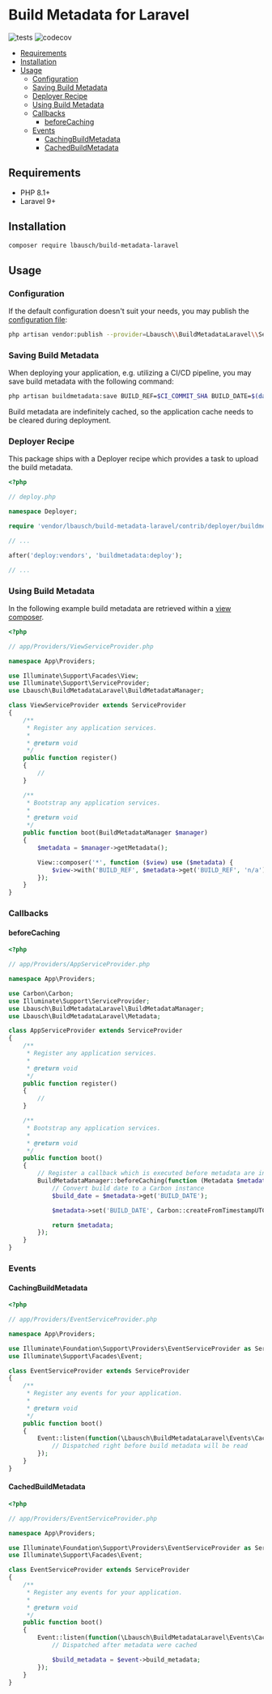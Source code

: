 # Build Metadata for Laravel <!-- omit in toc -->

![tests](https://github.com/lbausch/build-metadata-laravel/actions/workflows/tests.yml/badge.svg) ![codecov](https://codecov.io/gh/lbausch/build-metadata-laravel/branch/main/graph/badge.svg)

- [Requirements](#requirements)
- [Installation](#installation)
- [Usage](#usage)
  - [Configuration](#configuration)
  - [Saving Build Metadata](#saving-build-metadata)
  - [Deployer Recipe](#deployer-recipe)
  - [Using Build Metadata](#using-build-metadata)
  - [Callbacks](#callbacks)
    - [beforeCaching](#beforecaching)
  - [Events](#events)
    - [CachingBuildMetadata](#cachingbuildmetadata)
    - [CachedBuildMetadata](#cachedbuildmetadata)

## Requirements
+ PHP 8.1+
+ Laravel 9+

## Installation
```bash
composer require lbausch/build-metadata-laravel
```

## Usage

### Configuration
If the default configuration doesn't suit your needs, you may publish the [configuration file](config/build-metadata.php):
```bash
php artisan vendor:publish --provider=Lbausch\\BuildMetadataLaravel\\ServiceProvider
```

### Saving Build Metadata
When deploying your application, e.g. utilizing a CI/CD pipeline, you may save build metadata with the following command:
```bash
php artisan buildmetadata:save BUILD_REF=$CI_COMMIT_SHA BUILD_DATE=$(date +%s)
```
Build metadata are indefinitely cached, so the application cache needs to be cleared during deployment.

### Deployer Recipe
This package ships with a Deployer recipe which provides a task to upload the build metadata.

```php
<?php

// deploy.php

namespace Deployer;

require 'vendor/lbausch/build-metadata-laravel/contrib/deployer/buildmetadata.php';

// ...

after('deploy:vendors', 'buildmetadata:deploy');

// ...
```

### Using Build Metadata
In the following example build metadata are retrieved within a [view composer](https://laravel.com/docs/9.x/views#view-composers).

```php
<?php

// app/Providers/ViewServiceProvider.php

namespace App\Providers;

use Illuminate\Support\Facades\View;
use Illuminate\Support\ServiceProvider;
use Lbausch\BuildMetadataLaravel\BuildMetadataManager;

class ViewServiceProvider extends ServiceProvider
{
    /**
     * Register any application services.
     *
     * @return void
     */
    public function register()
    {
        //
    }

    /**
     * Bootstrap any application services.
     *
     * @return void
     */
    public function boot(BuildMetadataManager $manager)
    {
        $metadata = $manager->getMetadata();

        View::composer('*', function ($view) use ($metadata) {
            $view->with('BUILD_REF', $metadata->get('BUILD_REF', 'n/a'));
        });
    }
}
```


### Callbacks

#### beforeCaching

```php
<?php

// app/Providers/AppServiceProvider.php

namespace App\Providers;

use Carbon\Carbon;
use Illuminate\Support\ServiceProvider;
use Lbausch\BuildMetadataLaravel\BuildMetadataManager;
use Lbausch\BuildMetadataLaravel\Metadata;

class AppServiceProvider extends ServiceProvider
{
    /**
     * Register any application services.
     *
     * @return void
     */
    public function register()
    {
        //
    }

    /**
     * Bootstrap any application services.
     *
     * @return void
     */
    public function boot()
    {
        // Register a callback which is executed before metadata are indefinitely cached
        BuildMetadataManager::beforeCaching(function (Metadata $metadata): Metadata {
            // Convert build date to a Carbon instance
            $build_date = $metadata->get('BUILD_DATE');

            $metadata->set('BUILD_DATE', Carbon::createFromTimestampUTC($build_date));

            return $metadata;
        });
    }
}
```

### Events

#### CachingBuildMetadata
```php
<?php

// app/Providers/EventServiceProvider.php

namespace App\Providers;

use Illuminate\Foundation\Support\Providers\EventServiceProvider as ServiceProvider;
use Illuminate\Support\Facades\Event;

class EventServiceProvider extends ServiceProvider
{
    /**
     * Register any events for your application.
     *
     * @return void
     */
    public function boot()
    {
        Event::listen(function(\Lbausch\BuildMetadataLaravel\Events\CachingBuildMetadata $event) {
            // Dispatched right before build metadata will be read
        });
    }
}
```

#### CachedBuildMetadata
```php
<?php

// app/Providers/EventServiceProvider.php

namespace App\Providers;

use Illuminate\Foundation\Support\Providers\EventServiceProvider as ServiceProvider;
use Illuminate\Support\Facades\Event;

class EventServiceProvider extends ServiceProvider
{
    /**
     * Register any events for your application.
     *
     * @return void
     */
    public function boot()
    {
        Event::listen(function(\Lbausch\BuildMetadataLaravel\Events\CachedBuildMetadata $event) {
            // Dispatched after metadata were cached

            $build_metadata = $event->build_metadata;
        });
    }
}
